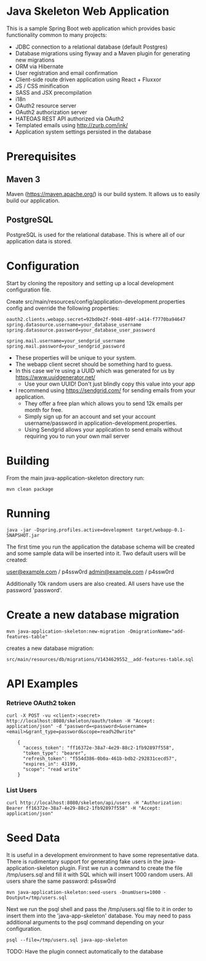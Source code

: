 Java Skeleton Web Application
===============================
This is a sample Spring Boot web application which provides basic functionality common to many projects:

-  JDBC connection to a relational database (default Postgres)
-  Database migrations using flyway and a Maven plugin for generating new migrations
-  ORM via Hibernate
-  User registration and email confirmation
-  Client-side route driven application using React + Fluxxor
-  JS / CSS minification
-  SASS and JSX precompilation
-  i18n
-  OAuth2 resource server 
-  OAuth2 authorization server
-  HATEOAS REST API authorized via OAuth2
-  Templated emails using http://zurb.com/ink/
-  Application system settings persisted in the database 

# Prerequisites

## Maven 3
Maven (https://maven.apache.org/) is our build system. It allows us to easily build our application.

## PostgreSQL
PostgreSQL is used for the relational database. This is where all of our application data is stored. 
 
# Configuration
Start by cloning the repository and setting up a local development configuration file.

Create src/main/resources/config/application-development.properties config and override the following properties:

    oauth2.clients.webapp.secret=92bd0e2f-9048-489f-a414-f7770ba94647
    spring.datasource.username=your_database_username
    spring.datasource.password=your_database_user_password
    
    spring.mail.username=your_sendgrid_username
    spring.mail.password=your_sendgrid_password

* These properties will be unique to your system. 
* The webapp client secret should be something hard to guess. 
* In this case we're using a UUID which was generated for us by https://www.uuidgenerator.net/ 
  * Use your own UUID! Don't just blindly copy this value into your app 
* I recommend using https://sendgrid.com/ for sending emails from your application. 
  * They offer a free plan which allows you to send 12k emails per month for free. 
  * Simply sign up for an account and set your account username/password in application-development.properties.
  * Using Sendgrid allows your application to send emails without requiring you to run your own mail server
 
# Building

From the main java-application-skeleton directory run:

    mvn clean package

# Running

    java -jar -Dspring.profiles.active=development target/webapp-0.1-SNAPSHOT.jar
 
 The first time you run the application the database schema will be created and some sample data will be inserted into it. 
 Two default users will be created:
 
 user@example.com / p4ssw0rd
 admin@example.com / p4ssw0rd
 
 Additionally 10k random users are also created. All users have use the password 'password'.
 
# Create a new database migration

    mvn java-application-skeleton:new-migration -DmigrationName="add-features-table"    

creates a new database migration:

    src/main/resources/db/migrations/V1434629552__add-features-table.sql
    
# API Examples

### Retrieve OAuth2 token

    curl -X POST -vu <client>:<secret> http://localhost:8080/skeleton/oauth/token -H "Accept: application/json" -d "password=<password>&username=<email>&grant_type=password&scope=read%20write"

        {
          "access_token": "ff16372e-38a7-4e29-88c2-1fb92897f558",
          "token_type": "bearer",
          "refresh_token": "f554d386-0b0a-461b-bdb2-292831cecd57",
          "expires_in": 43199,
          "scope": "read write"
        }

### List Users

    curl http://localhost:8080/skeleton/api/users -H "Authorization: Bearer ff16372e-38a7-4e29-88c2-1fb92897f558" -H "Accept: application/json"

# Seed Data

It is useful in a development environment to have some representative data. There is rudimentary support for generating fake users in the java-application-skeleton plugin. First we run a command to create the file /tmp/users.sql and fill it with SQL which will insert 1000 random users. All users share the same password: p4ssw0rd

    mvn java-application-skeleton:seed-users -DnumUsers=1000 -Doutput=/tmp/users.sql
    
Next we run the psql shell and pass the /tmp/users.sql file to it in order to insert them into the 'java-app-skeleton' database. You may need to pass additional arguments to the psql command depending on your configuration.
 
    psql --file=/tmp/users.sql java-app-skeleton 

TODO: Have the plugin connect automatically to the database
